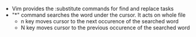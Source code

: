 * Vim provides the :substitute commands for find and replace tasks
* "*" command searches the word under the cursor. It acts on whole file
	* n key moves cursor to the next occurence of the searched word
	* N key moves cursor to the previous occurence of the searched word

